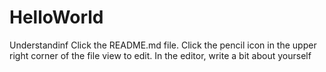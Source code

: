 # HelloWorld
Understandinf
Click the README.md file.
Click the
pencil icon in the upper right corner of the file view to edit.
In the editor, write a bit about yourself
